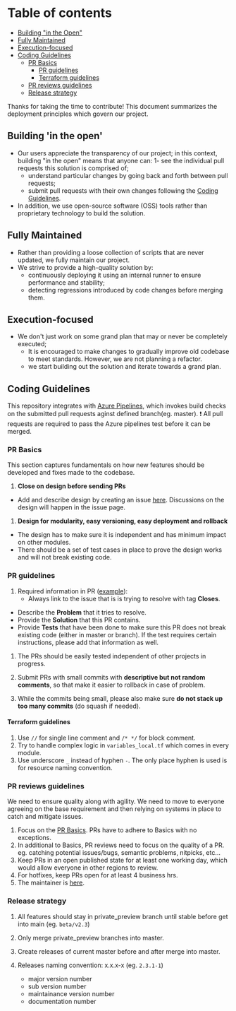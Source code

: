
# Table of contents

- [Building "in the Open"](#building-in-the-open)
- [Fully Maintained](#fully-maintained)
- [Execution-focused](#execution-focused)
- [Coding Guidelines](#coding-guidelines)
  - [PR Basics](#pr-basics)
    - [PR guidelines](#pr-guidelines)
    - [Terraform guidelines](#terraform-guidelines)
  - [PR reviews guidelines](#pr-reviews-guidelines)
  - [Release strategy](#release-strategy)

Thanks for taking the time to contribute!
This document summarizes the deployment principles which govern our project.

## Building 'in the open'

- Our users appreciate the transparency of our project; in this context, building "in the open" means that anyone can:
  1- see the individual pull requests this solution is comprised of;
  - understand particular changes by going back and forth between pull requests;
  - submit pull requests with their own changes following the [Coding Guidelines](#coding-guidelines).
- In addition, we use open-source software (OSS) tools rather than proprietary technology to build the solution.

## Fully Maintained

- Rather than providing a loose collection of scripts that are never updated, we fully maintain our project.
- We strive to provide a high-quality solution by:
  - continuously deploying it using an internal runner to ensure performance and stability;
  - detecting regressions introduced by code changes before merging them.

## Execution-focused

- We don't just work on some grand plan that may or never be completely executed;
  - It is encouraged to make changes to gradually improve old codebase to meet standards. However, we are not planning a refactor.
  - we start building out the solution and iterate towards a grand plan.

## Coding Guidelines

This repository integrates with [Azure Pipelines](https://azure.microsoft.com/en-us/services/devops/pipelines/), which invokes build checks on the submitted pull requests aginst defined branch(eg. master). :exclamation: All pull requests are required to pass the Azure pipelines test before it can be merged.

### PR Basics

This section captures fundamentals on how new features should be developed and fixes made to the codebase.

1. **Close on design before sending PRs**

- Add and describe design by creating an issue [here](https://github.com/ezejiofor/sap-automation/issues). Discussions on the design will happen in the issue page.

1. **Design for modularity, easy versioning, easy deployment and rollback**

- The design has to make sure it is independent and has minimum impact on other modules.
- There should be a set of test cases in place to prove the design works and will not break existing code.

### PR guidelines

1. Required information in PR ([example](https://github.com/ezejiofor/sap-automation/pull/480)):
     - Always link to the issue that is is trying to resolve with tag **Closes**.

- Describe the **Problem** that it tries to resolve.
- Provide the **Solution** that this PR contains.
- Provide **Tests** that have been done to make sure this PR does not break existing code (either in master or branch). If the test requires certain instructions, please add that information as well.

1. The PRs should be easily tested independent of other projects in progress.

1. Submit PRs with small commits with **descriptive but not random comments**, so that make it easier to rollback in case of problem.

1. While the commits being small, please also make sure **do not stack up too many commits** (do squash if needed).

#### Terraform guidelines

1. Use `//` for single line comment and `/* */` for block comment.
2. Try to handle complex logic in `variables_local.tf` which comes in every module.
3. Use underscore `_` instead of hyphen `-`. The only place hyphen is used is for resource naming convention.

### PR reviews guidelines

We need to ensure quality along with agility. We need to move to everyone agreeing on the base requirement and then relying on systems in place to catch and mitigate issues.

1. Focus on the [PR Basics](#pr-basics). PRs have to adhere to Basics with no exceptions.
2. In additional to Basics, PR reviews need to focus on the quality of a PR. eg. catching potential issues/bugs, semantic problems, nitpicks, etc...
3. Keep PRs in an open published state for at least one working day, which would allow everyone in other regions to review.
4. For hotfixes, keep PRs open for at least 4 business hrs.
5. The maintainer is [here](https://github.com/ezejiofor/sap-automation/blob/main/CODEOWNERS).

### Release strategy

1. All features should stay in private_preview branch until stable before get into main (eg. `beta/v2.3`)

1. Only merge private_preview branches into master.

1. Create releases of current master before and after merge into master.

1. Releases naming convention: x.x.x-x (eg. `2.3.1-1`)
   - major version number
   - sub version number
   - maintainance version number
   - documentation number
